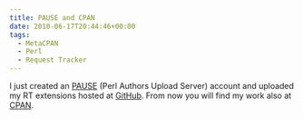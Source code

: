 ```yaml
---
title: PAUSE and CPAN
date: 2010-06-17T20:44:46+00:00
tags:
  - MetaCPAN
  - Perl
  - Request Tracker
---
```


I just created an [PAUSE](https://pause.perl.org/) (Perl Authors Upload Server)
account and uploaded my RT extensions hosted at [GitHub](https://github.com/cloos).
From now you will find my work also at [CPAN](https://search.cpan.org/~cloos/).
